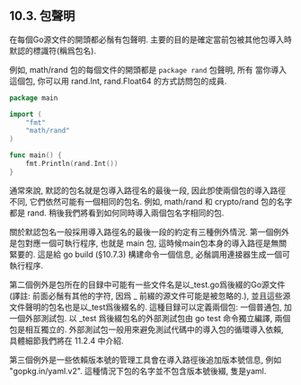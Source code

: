 ## 10.3. 包聲明

在每個Go源文件的開頭都必鬚有包聲明. 主要的目的是確定當前包被其他包導入時默認的標識符(稱爲包名).

例如, math/rand 包的每個文件的開頭都是 `package rand` 包聲明, 所有 當你導入這個包, 你可以用 rand.Int, rand.Float64 的方式訪問包的成員.

```Go
package main

import (
	"fmt"
	"math/rand"
)

func main() {
	fmt.Println(rand.Int())
}
```

通常來說, 默認的包名就是包導入路徑名的最後一段, 因此卽使兩個包的導入路徑不同, 它們依然可能有一個相同的包名. 例如, math/rand 和 crypto/rand 包的名字都是 rand. 稍後我們將看到如何同時導入兩個包名字相同的包.

關於默認包名一般採用導入路徑名的最後一段的約定有三種例外情況. 第一個例外是包對應一個可執行程序, 也就是 main 包, 這時候main包本身的導入路徑是無關緊要的. 這是給 go build (§10.7.3) 構建命令一個信息, 必鬚調用連接器生成一個可執行程序.

第二個例外是包所在的目録中可能有一些文件名是以_test.go爲後綴的Go源文件(譯註: 前面必鬚有其他的字符, 因爲 _ 前綴的源文件可能是被忽略的.), 並且這些源文件聲明的包名也是以_test爲後綴名的. 這種目録可以定義兩個包: 一個普通包, 加一個外部測試包. 以 _test 爲後綴包名的外部測試包由 go test 命令獨立編譯, 兩個包是相互獨立的. 外部測試包一般用來避免測試代碼中的導入包的循環導入依賴, 具體細節我們將在 11.2.4 中介紹.

第三個例外是一些依賴版本號的管理工具會在導入路徑後追加版本號信息, 例如 "gopkg.in/yaml.v2". 這種情況下包的名字並不包含版本號後綴, 隻是yaml.

